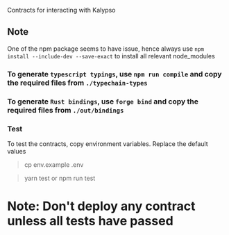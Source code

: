 Contracts for interacting with Kalypso

## Note

One of the npm package seems to have issue, hence always use
`npm install --include-dev --save-exact`
to install all relevant node_modules

### To generate `typescript typings`, use `npm run compile` and copy the required files from `./typechain-types`

### To generate `Rust bindings`, use `forge bind` and copy the required files from `./out/bindings`

### Test
To test the contracts, copy environment variables. Replace the default values
> cp env.example .env

> yarn test
or 
> npm run test

# Note: Don't deploy any contract unless all tests have passed

